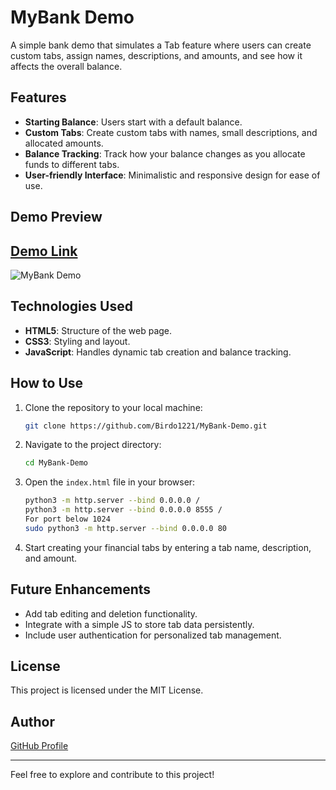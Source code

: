 # MyBank Demo

A simple bank demo that simulates a Tab feature where users can create custom tabs, assign names, descriptions, and amounts, and see how it affects the overall balance.

## Features

- **Starting Balance**: Users start with a default balance.
- **Custom Tabs**: Create custom tabs with names, small descriptions, and allocated amounts.
- **Balance Tracking**: Track how your balance changes as you allocate funds to different tabs.
- **User-friendly Interface**: Minimalistic and responsive design for ease of use.

## Demo Preview
## [Demo Link](https://appdemo.birdo.ovh)
![MyBank Demo](https://github.com/user-attachments/assets/ded59947-a449-4fea-850f-33472b32c815)

## Technologies Used

- **HTML5**: Structure of the web page.
- **CSS3**: Styling and layout.
- **JavaScript**: Handles dynamic tab creation and balance tracking.
  
## How to Use

1. Clone the repository to your local machine:
    ```bash
    git clone https://github.com/Birdo1221/MyBank-Demo.git
    ```

2. Navigate to the project directory:
    ```bash
    cd MyBank-Demo
    ```

3. Open the `index.html` file in your browser:
    ```bash
    python3 -m http.server --bind 0.0.0.0 /
    python3 -m http.server --bind 0.0.0.0 8555 /
    For port below 1024 
    sudo python3 -m http.server --bind 0.0.0.0 80 
    ```

4. Start creating your financial tabs by entering a tab name, description, and amount.

## Future Enhancements

- Add tab editing and deletion functionality.
- Integrate with a simple JS to store tab data persistently.
- Include user authentication for personalized tab management.

## License

This project is licensed under the MIT License.

## Author

[GitHub Profile](https://github.com/Birdo1221)

---

Feel free to explore and contribute to this project!
